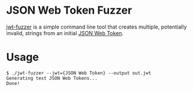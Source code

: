 # JSON Web Token Fuzzer

[jwt-fuzzer](https://github.com/andresriancho/jwt-fuzzer) is a simple command line tool that creates
multiple, potentially invalid, strings from an initial [JSON Web Token](https://jwt.io/).

# Usage

```
$ ./jwt-fuzzer --jwt={JSON Web Token} --output out.jwt
Generating test JSON Web Tokens...
Done!
```